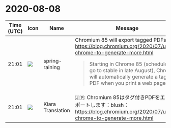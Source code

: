 # 2020-08-08

|Time (UTC)|Icon|Name|Message|
|---|---|---|---|
|21:01|![](https://secure.gravatar.com/avatar/1ac180f0868137292905c311b5fff781.jpg?s=72&d=https%3A%2F%2Fa.slack-edge.com%2Fdf10d%2Fimg%2Favatars%2Fava_0021-72.png)|spring-raining|Chromium 85 will export tagged PDFs 😊 <https://blog.chromium.org/2020/07/using-chrome-to-generate-more.html><br><blockquote>Starting in Chrome 85 (scheduled to go to stable in late August), Chrome will automatically generate a tagged PDF when you print a web page ...</blockquote>|
|21:01|![](https://avatars.slack-edge.com/2019-08-21/732685848020_f3f20736795184660348_72.png)|Kiara Translation|🇯🇵: Chromium 85はタグ付きPDFをエクスポートします：blush：<https://blog.chromium.org/2020/07/using-chrome-to-generate-more.html>|
